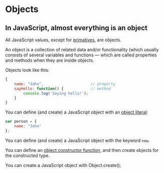 # Objects

## In JavaScript, almost everything is an object
All JavaScript values, except for [primatives](primatives.md), are objects.

An object is a collection of related data and/or functionality (which usually consists of several variables and functions — which are called properties and methods when they are inside objects.

Objects look like this:
```javascript
{
    name: "John",                     // property
    sayHello: function() {            // method
        console.log('Saying hello!');
    }
}
```

You can define (and create) a JavaScript object with an [object literal](./object-literal.md):
```javascript
var person = {
    name: "John"
};
```

You can define (and create) a JavaScript object with the keyword `new`.

You can define an [object constructor function](./object-constructor-function.md), and then create objects for the constructed type.

You can create a JavaScript object with Object.create();

